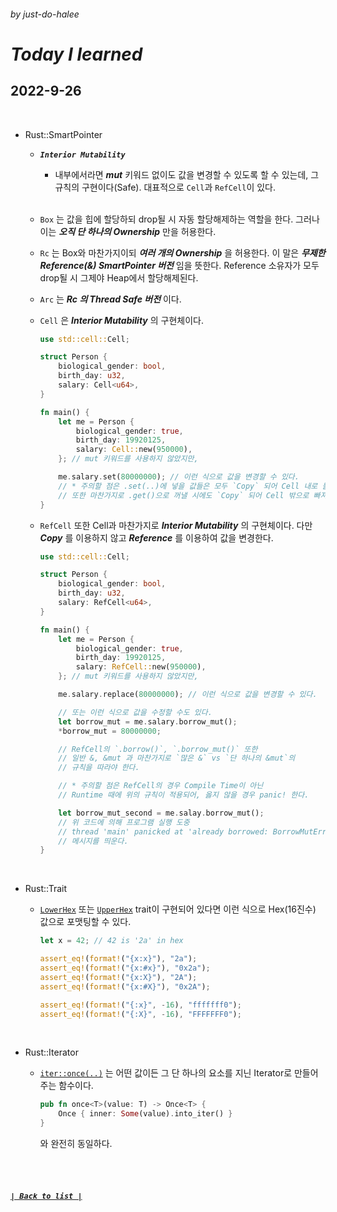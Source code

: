 ###### _by just-do-halee_

# _Today I learned_

## 2022-9-26

<br>

- Rust::SmartPointer

  - **_`Interior Mutability`_**

    - 내부에서라면 **_mut_** 키워드 없이도 값을 변경할 수 있도록 할 수 있는데, 그 규칙의 구현이다(Safe). 대표적으로 `Cell`과 `RefCell`이 있다.

  <br>

  - `Box` 는 값을 힙에 할당하되 drop될 시 자동 할당해제하는 역할을 한다. 그러나 이는 **_오직 단 하나의 Ownership_** 만을 허용한다.

  - `Rc` 는 Box와 마찬가지이되 **_여러 개의 Ownership_** 을 허용한다. 이 말은 **_무제한 Reference(&) SmartPointer 버전_** 임을 뜻한다. Reference 소유자가 모두 drop될 시 그제야 Heap에서 할당해제된다.

  - `Arc` 는 **_Rc 의 Thread Safe 버전_** 이다.

  - `Cell` 은 **_Interior Mutability_** 의 구현체이다.

    ```rust
    use std::cell::Cell;

    struct Person {
        biological_gender: bool,
        birth_day: u32,
        salary: Cell<u64>,
    }

    fn main() {
        let me = Person {
            biological_gender: true,
            birth_day: 19920125,
            salary: Cell::new(950000),
        }; // mut 키워드를 사용하지 않았지만,

        me.salary.set(80000000); // 이런 식으로 값을 변경할 수 있다.
        // * 주의할 점은 .set(..)에 넣을 값들은 모두 `Copy` 되어 Cell 내로 들어간다.
        // 또한 마찬가지로 .get()으로 꺼낼 시에도 `Copy` 되어 Cell 밖으로 빠져 나온다.
    }
    ```

  - `RefCell` 또한 Cell과 마찬가지로 **_Interior Mutability_** 의 구현체이다. 다만 **_Copy_** 를 이용하지 않고 **_Reference_** 를 이용하여 값을 변경한다.

    ```rust
    use std::cell::Cell;

    struct Person {
        biological_gender: bool,
        birth_day: u32,
        salary: RefCell<u64>,
    }

    fn main() {
        let me = Person {
            biological_gender: true,
            birth_day: 19920125,
            salary: RefCell::new(950000),
        }; // mut 키워드를 사용하지 않았지만,

        me.salary.replace(80000000); // 이런 식으로 값을 변경할 수 있다.

        // 또는 이런 식으로 값을 수정할 수도 있다.
        let borrow_mut = me.salary.borrow_mut();
        *borrow_mut = 80000000;

        // RefCell의 `.borrow()`, `.borrow_mut()` 또한
        // 일반 &, &mut 과 마찬가지로 `많은 &` vs `단 하나의 &mut`의
        // 규칙을 따라야 한다.

        // * 주의할 점은 RefCell의 경우 Compile Time이 아닌
        // Runtime 때에 위의 규칙이 적용되어, 옳지 않을 경우 panic! 한다.

        let borrow_mut_second = me.salay.borrow_mut();
        // 위 코드에 의해 프로그램 실행 도중
        // thread 'main' panicked at 'already borrowed: BorrowMutError'...
        // 메시지를 띄운다.
    }
    ```

<br>

- Rust::Trait

  - [`LowerHex`](https://doc.rust-lang.org/std/fmt/trait.LowerHex.html) 또는 [`UpperHex`](https://doc.rust-lang.org/std/fmt/trait.UpperHex.html) trait이 구현되어 있다면 이런 식으로 Hex(16진수) 값으로 포맷팅할 수 있다.

    ```rust
    let x = 42; // 42 is '2a' in hex

    assert_eq!(format!("{x:x}"), "2a");
    assert_eq!(format!("{x:#x}"), "0x2a");
    assert_eq!(format!("{x:X}"), "2A");
    assert_eq!(format!("{x:#X}"), "0x2A");

    assert_eq!(format!("{:x}", -16), "fffffff0");
    assert_eq!(format!("{:X}", -16), "FFFFFFF0");
    ```

  <br>

- Rust::Iterator

  - [`iter::once(..)`]() 는 어떤 값이든 그 단 하나의 요소를 지닌 Iterator로 만들어주는 함수이다.

    ```rust
    pub fn once<T>(value: T) -> Once<T> {
        Once { inner: Some(value).into_iter() }
    }
    ```

    와 완전히 동일하다.

<br><br>

##### **_[`| Back to list |`](../../README.md)_**
